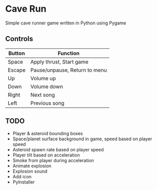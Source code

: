 # Cave Run

Simple cave runner game written in Python using Pygame


## Controls

| Button | Function                      |
|--------|-------------------------------|
| Space  | Apply thrust, Start game      |
| Escape | Pause/unpause, Return to menu |
| Up     | Volume up                     |
| Down   | Volume down                   |
| Right  | Next song                     |
| Left   | Previous song                 |


## TODO

* Player & asteroid bounding boxes
* Space/planet surface background in game, speed based on player speed
* Asteroid spawn rate based on player speed
* Player tilt based on acceleration
* Smoke from player during acceleration
* Animate explosion
* Explosion sound
* Add icon
* PyInstaller

